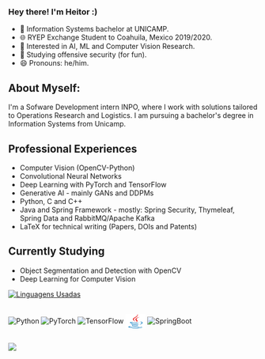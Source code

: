 ### Hey there! I'm Heitor :)

- 🔭 Information Systems bachelor at UNICAMP.
- 🌐 RYEP Exchange Student to Coahuila, Mexico 2019/2020.
- 🌱 Interested in AI, ML and Computer Vision Research.
- 🤖 Studying offensive security (for fun).
- 😄 Pronouns: he/him.

## About Myself:
I'm a Sofware Development intern INPO, where I work with solutions tailored to Operations Research and Logistics. 
I am pursuing a bachelor's degree in Information Systems from Unicamp.

## Professional Experiences
<ul>
  <li>Computer Vision (OpenCV-Python)</li>
  <li>Convolutional Neural Networks</li>
  <li>Deep Learning with PyTorch and TensorFlow</li>
  <li>Generative AI - mainly GANs and DDPMs</li>
  <li>Python, C and C++</li>
  <li>Java and Spring Framework - mostly: Spring Security, Thymeleaf, Spring Data and RabbitMQ/Apache Kafka</li> 
  <li>LaTeX for technical writing (Papers, DOIs and Patents)</li>
</ul>

## Currently Studying
<ul>
  <li>Object Segmentation and Detection with OpenCV</li>
  <li>Deep Learning for Computer Vision</li>
</ul>

[![Linguagens Usadas](https://github-readme-stats-git-masterrstaa-rickstaa.vercel.app/api/top-langs/?username=heitornolla&layout=compact&theme=radical)](https://github.com/heitornolla/github-readme-stats)
<div style="display: inline_block"><br>
<div>
  <img align="center" alt="Python" height="30" width="40" src="https://cdn.jsdelivr.net/gh/devicons/devicon@latest/icons/python/python-original.svg">
  <img align="center" alt="PyTorch" height="30" width="40" src="https://cdn.jsdelivr.net/gh/devicons/devicon@latest/icons/pytorch/pytorch-original.svg">
  <img align="center" alt="TensorFlow" height="30" width="40" src="https://cdn.jsdelivr.net/gh/devicons/devicon@latest/icons/tensorflow/tensorflow-original.svg">
  <img align="center" alt="Java" height="30" width="40" src="https://raw.githubusercontent.com/devicons/devicon/master/icons/java/java-original.svg">
  <img align="center" alt="SpringBoot" height="30" width="40" src="https://cdn.jsdelivr.net/gh/devicons/devicon@latest/icons/spring/spring-original.svg">
</div>
  
  ##
 
<div>
  <a href="https://www.linkedin.com/in/heitor-nolla/" target="_blank"><img src="https://img.shields.io/badge/-LinkedIn-%230077B5?style=for-the-badge&logo=linkedin&logoColor=white" target="_blank"></a> 
  
</div>
